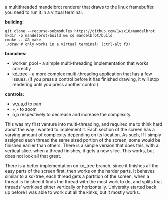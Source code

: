 
a multithreaded mandelbrot renderer that draws to the linux framebuffer.
you need to run it in a virtual terminal.

**building:**

    git clone --recurse-submodules https://github.com/1wsx10/mandelbrot
    mkdir -p mandelbrot/build && cd mandelbrot/build
    cmake .. && make
    ./draw # only works in a virtual terminal! (ctrl-alt f3)

**branches:**

  * worker_pool - a simple multi-threading implementation that works correctly
  * kd_tree - a more complex multi-threading application that has a few issues. (if you press a control before it has finished drawing, it will stop rendering until you press another control)

**controls:**

  * w,s,a,d to pan
  * +,- to zoom
  * o,p respectively to decrease and increase the complexity.

This was my first venture into multi-threading, and required me to think hard about the way I wanted to implement it. Each section of the screen has a varying amount of complexity depending on its location. As such, If I simply assigned each thread the same sized portion of the screen, some would be finished earlier than others. There is a simple version that does this, with a vertical slice. when a thread finishes, it gets a new slice. This works, but does not look all that great.

There is a better implementation on kd_tree branch, since it finishes all the easy parts of the screen first, then works on the harder parts. It behaves similar to a kd-tree, each thread gets a partition of the screen, when a thread is finished it finds the thread with the most work to do, and splits that threads' workload either vertically or horizontally. University started back up before I was able to work out all the kinks, but it mostly works.
